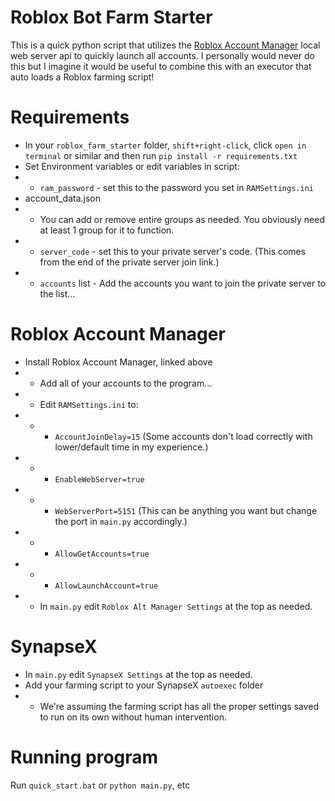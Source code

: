 # Roblox Bot Farm Starter
This is a quick python script that utilizes the [Roblox Account Manager](https://github.com/ic3w0lf22/Roblox-Account-Manager) local web server api to quickly launch all accounts. I personally would never do this but I imagine it would be useful to combine this with an executor that auto loads a Roblox farming script!

# Requirements
* In your `roblox_farm_starter` folder, `shift+right-click`, click `open in terminal` or similar and then run `pip install -r requirements.txt`
* Set Environment variables or edit variables in script:
* * `ram_password` - set this to the password you set in `RAMSettings.ini`
* account_data.json
* * You can add or remove entire groups as needed. You obviously need at least 1 group for it to function.
* * `server_code` - set this to your private server's code. (This comes from the end of the private server join link.)
* * `accounts` list - Add the accounts you want to join the private server to the list...

# Roblox Account Manager
* Install Roblox Account Manager, linked above
* * Add all of your accounts to the program...
* * Edit `RAMSettings.ini` to:
* * * `AccountJoinDelay=15` (Some accounts don't load correctly with lower/default time in my experience.)
* * * `EnableWebServer=true`
* * * `WebServerPort=5151` (This can be anything you want but change the port in `main.py` accordingly.)
* * * `AllowGetAccounts=true`
* * * `AllowLaunchAccount=true`
* * In `main.py` edit `Roblox Alt Manager Settings` at the top as needed.

# SynapseX
* In `main.py` edit `SynapseX Settings` at the top as needed.
* Add your farming script to your SynapseX `autoexec` folder
* * We're assuming the farming script has all the proper settings saved to run on its own without human intervention.

# Running program
Run `quick_start.bat` or `python main.py`, etc
